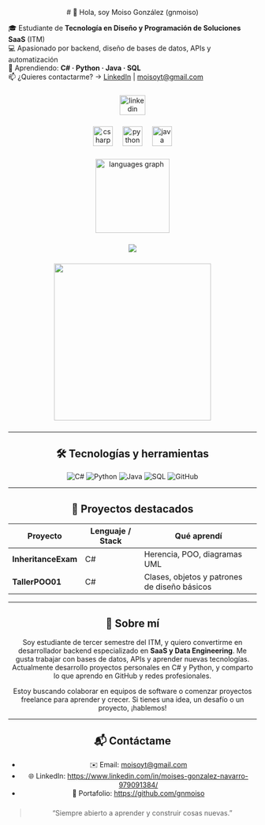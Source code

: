 <p align="center"># 👋 Hola, soy Moiso González (gnmoiso)

🎓 Estudiante de **Tecnología en Diseño y Programación de Soluciones SaaS** (ITM)  
💻 Apasionado por backend, diseño de bases de datos, APIs y automatización  
🌱 Aprendiendo: **C# · Python · Java · SQL**  
📫 ¿Quieres contactarme? -> [LinkedIn](https://www.linkedin.com/in/tuusuario) | moisoyt@gmail.com

###
<div align="center">
  <a href="https://www.linkedin.com/in/moises-gonzalez-navarro-979091384/" target="_blank">
    <img src="https://raw.githubusercontent.com/maurodesouza/profile-readme-generator/master/src/assets/icons/social/linkedin/default.svg" width="52" height="40" alt="linkedin logo"  />
  </a>
</div>


###

<div align="center">
  <img src="https://cdn.jsdelivr.net/gh/devicons/devicon/icons/csharp/csharp-original.svg" height="40" alt="csharp logo"  />
  <img width="12" />
  <img src="https://cdn.jsdelivr.net/gh/devicons/devicon/icons/python/python-original.svg" height="40" alt="python logo"  />
  <img width="12" />
  <img src="https://cdn.jsdelivr.net/gh/devicons/devicon/icons/java/java-original.svg" height="40" alt="java logo"  />
  </>



###

<div align="center">
  <img src="https://github-readme-stats.vercel.app/api/top-langs?username=gnmoiso&locale=en&hide_title=false&layout=compact&card_width=320&langs_count=7&theme=tokyonight&hide_border=false&order=2" height="150" alt="languages graph"  />
</div>

###

<div align="center">
  <img src="https://visitor-badge.laobi.icu/badge?page_id=gnmoiso.gnmoiso&"  />
</div>




###

<div align="center">
  <img height="318" src="https://i.imgflip.com/a5wgmq.gif"  />
</div>

###

---

## 🛠 Tecnologías y herramientas

![C#](https://img.shields.io/badge/C%23-239120?style=for-the-badge&logo=c-sharp&logoColor=white)
![Python](https://img.shields.io/badge/Python-3776AB?style=for-the-badge&logo=python&logoColor=white)
![Java](https://img.shields.io/badge/Java-ED8B00?style=for-the-badge&logo=java&logoColor=white)
![SQL](https://img.shields.io/badge/SQL-4479A1?style=for-the-badge&logo=mysql&logoColor=white)
![GitHub](https://img.shields.io/badge/GitHub-181717?style=for-the-badge&logo=github&logoColor=white)

---

## 🚀 Proyectos destacados

| Proyecto | Lenguaje / Stack | Qué aprendí |
|---------|------------------|-------------|
| **InheritanceExam** | C# | Herencia, POO, diagramas UML |
| **TallerPOO01** | C# | Clases, objetos y patrones de diseño básicos |

---

## 📝 Sobre mí

Soy estudiante de tercer semestre del ITM, y quiero convertirme en desarrollador backend especializado en **SaaS y Data Engineering**. Me gusta trabajar con bases de datos, APIs y aprender nuevas tecnologías. Actualmente desarrollo proyectos personales en C# y Python, y comparto lo que aprendo en GitHub y redes profesionales.

Estoy buscando colaborar en equipos de software o comenzar proyectos freelance para aprender y crecer. Si tienes una idea, un desafío o un proyecto, ¡hablemos!

---

## 📬 Contáctame

- ✉️ Email: moisoyt@gmail.com  
- 🌐 LinkedIn: https://www.linkedin.com/in/moises-gonzalez-navarro-979091384/
- 💼 Portafolio: https://github.com/gnmoiso  


###





> “Siempre abierto a aprender y construir cosas nuevas.”  
</p>
